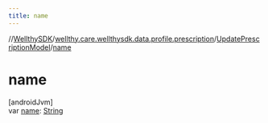 ```yaml
---
title: name
---
```

//[WellthySDK](../../../index.html)/[wellthy.care.wellthysdk.data.profile.prescription](../index.html)/[UpdatePrescriptionModel](index.html)/[name](name.html)



# name



[androidJvm]\
var [name](name.html): [String](https://kotlinlang.org/api/latest/jvm/stdlib/kotlin/-string/index.html)




